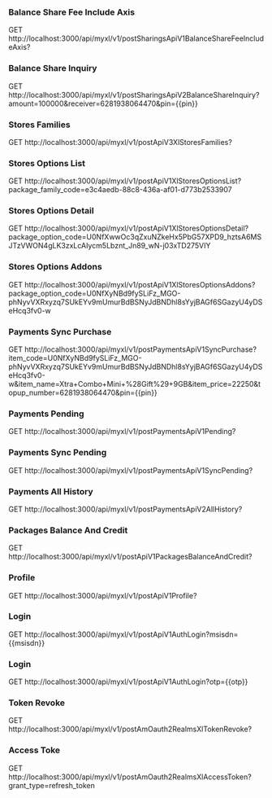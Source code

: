 

### Balance Share Fee Include Axis
GET http://localhost:3000/api/myxl/v1/postSharingsApiV1BalanceShareFeeIncludeAxis?

### Balance Share Inquiry
GET http://localhost:3000/api/myxl/v1/postSharingsApiV2BalanceShareInquiry?amount=100000&receiver=6281938064470&pin={{pin}}






### Stores Families
GET http://localhost:3000/api/myxl/v1/postApiV3XlStoresFamilies?

### Stores Options List
GET http://localhost:3000/api/myxl/v1/postApiV1XlStoresOptionsList?package_family_code=e3c4aedb-88c8-436a-af01-d773b2533907

### Stores Options Detail
GET http://localhost:3000/api/myxl/v1/postApiV1XlStoresOptionsDetail?package_option_code=U0NfXwwOc3qZxuNZkeHx5PbG57XPD9_hztsA6MSJTzVWON4gLK3zxLcAIycm5Lbznt_Jn89_wN-j03xTD275VIY

### Stores Options Addons
GET http://localhost:3000/api/myxl/v1/postApiV1XlStoresOptionsAddons?package_option_code=U0NfXyNBd9fySLiFz_MGO-phNyvVXRxyzq7SUkEYv9mUmurBdBSNyJdBNDhl8sYyjBAGf6SGazyU4yDSeHcq3fv0-w

### Payments Sync Purchase
GET http://localhost:3000/api/myxl/v1/postPaymentsApiV1SyncPurchase?item_code=U0NfXyNBd9fySLiFz_MGO-phNyvVXRxyzq7SUkEYv9mUmurBdBSNyJdBNDhl8sYyjBAGf6SGazyU4yDSeHcq3fv0-w&item_name=Xtra+Combo+Mini+%28Gift%29+9GB&item_price=22250&topup_number=6281938064470&pin={{pin}}






### Payments Pending
GET http://localhost:3000/api/myxl/v1/postPaymentsApiV1Pending?

### Payments Sync Pending
GET http://localhost:3000/api/myxl/v1/postPaymentsApiV1SyncPending?

### Payments All History
GET http://localhost:3000/api/myxl/v1/postPaymentsApiV2AllHistory?






### Packages Balance And Credit
GET http://localhost:3000/api/myxl/v1/postApiV1PackagesBalanceAndCredit?

### Profile
GET http://localhost:3000/api/myxl/v1/postApiV1Profile?






### Login
GET http://localhost:3000/api/myxl/v1/postApiV1AuthLogin?msisdn={{msisdn}}

### Login
GET http://localhost:3000/api/myxl/v1/postApiV1AuthLogin?otp={{otp}}

### Token Revoke
GET http://localhost:3000/api/myxl/v1/postAmOauth2RealmsXlTokenRevoke?

### Access Toke
GET http://localhost:3000/api/myxl/v1/postAmOauth2RealmsXlAccessToken?grant_type=refresh_token